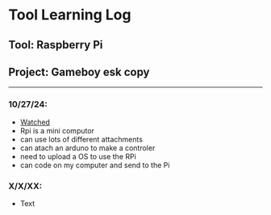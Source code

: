 # Tool Learning Log

## Tool: Raspberry Pi

## Project: Gameboy esk copy

---

### 10/27/24:
* [Watched](https://www.youtube.com/watch?v=Vp4glSVPT8o&list=WL&index=4&t=150s&ab_channel=SamMeech-Ward)
* Rpi is a mini computor
* can use lots of different attachments
* can atach an arduno to make a controler
* need to upload a OS to use the RPi
* can code on my computer and send to the Pi


### X/X/XX:
* Text


<!--
* Links you used today (websites, videos, etc)
* Things you tried, progress you made, etc
* Challenges, a-ha moments, etc
* Questions you still have
* What you're going to try next
-->
